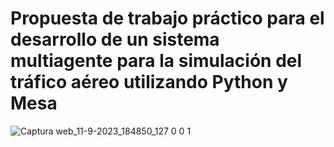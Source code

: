 # Propuesta de trabajo práctico para el desarrollo de un sistema multiagente para la simulación del tráfico aéreo utilizando Python y Mesa

![Captura web_11-9-2023_184850_127 0 0 1](https://github.com/fgomezflores/SMA_trafico_aereo/assets/122975434/f2b1de64-ce22-4da0-94ed-fd35caf26836)


